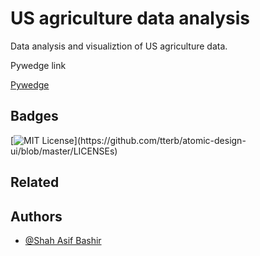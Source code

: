 
# US agriculture data analysis

Data analysis and visualiztion of US agriculture data.


Pywedge link

[Pywedge](https://pypi.org/project/pywedge/)
## Badges


[![MIT License](https://img.shields.io/apm/l/atomic-design-ui.svg?)](https://github.com/tterb/atomic-design-ui/blob/master/LICENSEs)


  
## Related

## Authors

- [@Shah Asif Bashir](https://github.com/shahasifbashir)

  
